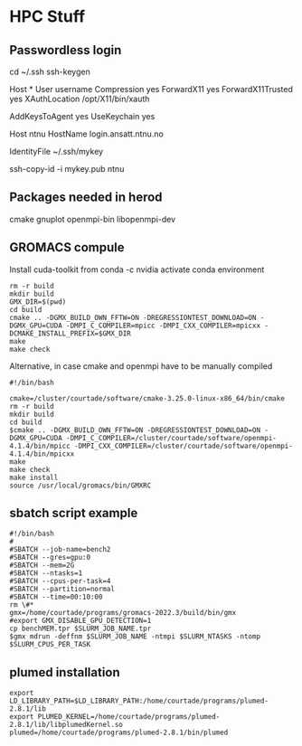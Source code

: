 # HPC Stuff

## Passwordless login
cd ~/.ssh
ssh-keygen

Host *
User username
Compression yes
ForwardX11 yes
ForwardX11Trusted yes
XAuthLocation /opt/X11/bin/xauth

AddKeysToAgent yes
UseKeychain yes

Host ntnu
HostName login.ansatt.ntnu.no

IdentityFile ~/.ssh/mykey

ssh-copy-id -i mykey.pub ntnu

## Packages needed in herod
cmake
gnuplot
openmpi-bin
libopenmpi-dev

## GROMACS compule
Install cuda-toolkit from conda -c nvidia
activate conda environment

```
rm -r build
mkdir build
GMX_DIR=$(pwd)
cd build
cmake .. -DGMX_BUILD_OWN_FFTW=ON -DREGRESSIONTEST_DOWNLOAD=ON -DGMX_GPU=CUDA -DMPI_C_COMPILER=mpicc -DMPI_CXX_COMPILER=mpicxx -DCMAKE_INSTALL_PREFIX=$GMX_DIR
make
make check
```

Alternative, in case cmake and openmpi have to be manually compiled

```
#!/bin/bash

cmake=/cluster/courtade/software/cmake-3.25.0-linux-x86_64/bin/cmake
rm -r build
mkdir build
cd build
$cmake .. -DGMX_BUILD_OWN_FFTW=ON -DREGRESSIONTEST_DOWNLOAD=ON -DGMX_GPU=CUDA -DMPI_C_COMPILER=/cluster/courtade/software/openmpi-4.1.4/bin/mpicc -DMPI_CXX_COMPILER=/cluster/courtade/software/openmpi-4.1.4/bin/mpicxx
make
make check
make install
source /usr/local/gromacs/bin/GMXRC
```

## sbatch script example
```
#!/bin/bash
#
#SBATCH --job-name=bench2
#SBATCH --gres=gpu:0
#SBATCH --mem=2G
#SBATCH --ntasks=1
#SBATCH --cpus-per-task=4
#SBATCH --partition=normal
#SBATCH --time=00:10:00
rm \#*
gmx=/home/courtade/programs/gromacs-2022.3/build/bin/gmx
#export GMX_DISABLE_GPU_DETECTION=1
cp benchMEM.tpr $SLURM_JOB_NAME.tpr
$gmx mdrun -deffnm $SLURM_JOB_NAME -ntmpi $SLURM_NTASKS -ntomp $SLURM_CPUS_PER_TASK
```

## plumed installation
```
export LD_LIBRARY_PATH=$LD_LIBRARY_PATH:/home/courtade/programs/plumed-2.8.1/lib
export PLUMED_KERNEL=/home/courtade/programs/plumed-2.8.1/lib/libplumedKernel.so
plumed=/home/courtade/programs/plumed-2.8.1/bin/plumed
```